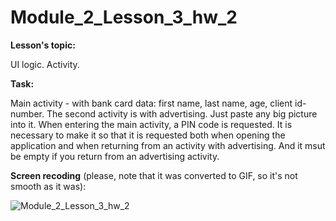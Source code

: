 # Module_2_Lesson_3_hw_2
**Lesson's topic:**

UI logic. Activity.

**Task:**

Main activity - with bank card data: first name, last name, age, client id-number.
The second activity is with advertising. Just paste any big picture into it.
When entering the main activity, a PIN code is requested. It is necessary to make it so that it is requested both when opening the application and when returning from an activity with advertising. And it msut be empty if you return from an advertising activity.

**Screen recoding** (please, note that it was converted to GIF, so it's not smooth as it was):

![Module_2_Lesson_3_hw_2](https://github.com/vdcast/Module_2_Lesson_3_hw_2/assets/108469609/909a64ab-d48c-48cf-89a7-5efacb8e19bb)
